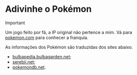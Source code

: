 # Adivinhe o Pokémon

> [!IMPORTANT]
> Um jogo feito por fã, a IP original não pertence a mim. Vá para [pokemon.com](https://www.pokemon.com/) para conhecer a franquia.

As informações dos Pokémon são traduzidas dos sites abaixo.

- [bulbapedia.bulbagarden.net](https://bulbapedia.bulbagarden.net/);
- [serebii.net](https://serebii.net/);
- [pokemondb.net](https://pokemondb.net/).

